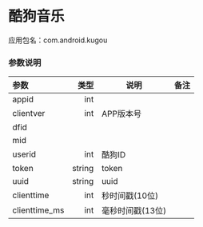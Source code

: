 # 酷狗音乐
应用包名：com.android.kugou

### 参数说明

| 参数 | 类型 | 说明 | 备注 |
| :--- | ---: | --- | --- |
| appid | int |
| clientver | int | APP版本号 |
| dfid |
| mid |
| userid | int | 酷狗ID |
| token | string | token |
| uuid | string | uuid |
| clienttime | int | 秒时间戳(10位) |
| clienttime_ms | int | 毫秒时间戳(13位) |
